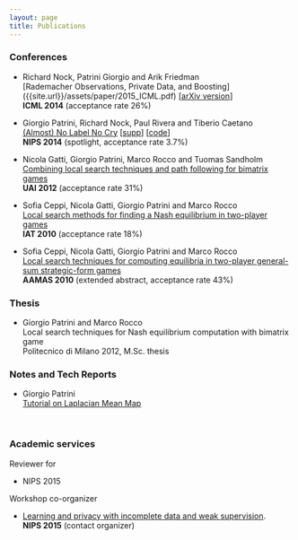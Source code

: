 ```yaml
---
layout: page
title: Publications
---
```


### Conferences
- Richard Nock, Patrini Giorgio and Arik Friedman <br>
  [Rademacher Observations, Private Data, and Boosting]
  ({{site.url}}/assets/paper/2015_ICML.pdf)
  [[arXiv version](http://arxiv.org/pdf/1502.02322v2.pdf)] <br>
  **ICML 2014** (acceptance rate 26%)

- Giorgio Patrini, Richard Nock, Paul Rivera and Tiberio Caetano <br>
  [(Almost) No Label No Cry]({{site.baseurl}}assets/paper/2014_NIPS.pdf)
  [[supp]({{site.baseurl}}assets/paper/2014_NIPS_supp.pdf)]
  [[code](https://github.com/giorgiop/almostnolabel)] <br>
  **NIPS 2014** (spotlight, acceptance rate 3.7%)

- Nicola Gatti, Giorgio Patrini, Marco Rocco and Tuomas Sandholm <br>
  [Combining local search techniques and path following for bimatrix games]({{site.baseurl}}assets/paper/2012_UAI.pdf) <br>
  **UAI 2012** (acceptance rate 31%)

- Sofia Ceppi, Nicola Gatti, Giorgio Patrini and Marco Rocco <br>
  [Local search methods for finding a Nash equilibrium in two-player games]({{site.baseurl}}assets/paper/2010_IAT.pdf) <br>
  **IAT 2010** (acceptance rate 18%)

- Sofia Ceppi, Nicola Gatti, Giorgio Patrini and Marco Rocco <br>
  [Local search techniques for computing equilibria in two-player general-sum strategic-form games]({{site.baseurl}}assets/paper/2010_AAMAS.pdf) <br>
  **AAMAS 2010** (extended abstract, acceptance rate 43%)


### Thesis
- Giorgio Patrini and Marco Rocco <br>
  Local search techniques for Nash equilibrium computation with bimatrix game <br>
  Politecnico di Milano 2012, M.Sc. thesis

### Notes and Tech Reports
- Giorgio Patrini <br>
  [Tutorial on Laplacian Mean Map]({{site.baseurl}}assets/paper/2015_LMM.pdf)

<br>

### Academic services
Reviewer for

- NIPS 2015

Workshop co-organizer

- [Learning and privacy with incomplete data and weak supervision](http://www.giorgiopatrini.org/nips15workshop/). <br>
  **NIPS 2015** (contact organizer)
